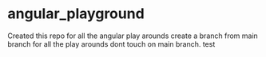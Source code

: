 # angular_playground

Created this repo for all the angular play arounds
create a branch from main branch for all the play arounds
dont touch on main branch.
test
